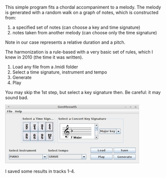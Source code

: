 This simple program fits a chordal accompaniment to a melody.
The melody is generated with a random walk on a graph of notes, which is constructed from:

1. a specified set of notes (can choose a key and time signature)
2. notes taken from another melody (can choose only the time signature)

Note in our case represents a relative duration and a pitch.

The harmonization is a rule-based with a very basic set of rules, which I knew in 2010 (the time it was written).

1. Load any file from a /midi folder 
2. Select a time signature, instrument and tempo 
3. Generate
4. Play

You may skip the 1st step, but select a key signature then. Be careful: it may sound bad. 
 
![screen](/screen.jpg)

I saved some results in tracks 1-4.
